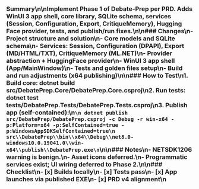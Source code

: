 ### Summary\n\nImplement Phase 1 of Debate-Prep per PRD. Adds WinUI 3 app shell, core library, SQLite schema, services (Session, Configuration, Export, CritiqueMemory), Hugging Face provider, tests, and publish/run fixes.\n\n### Changes\n- Project structure and solution\n- Core models and SQLite schema\n- Services: Session, Configuration (DPAPI), Export (MD/HTML/TXT), CritiqueMemory (ML.NET)\n- Provider abstraction + HuggingFace provider\n- WinUI 3 app shell (App/MainWindow)\n- Tests and golden files setup\n- Build and run adjustments (x64 publishing)\n\n### How to Test\n1. Build core: dotnet build src/DebatePrep.Core/DebatePrep.Core.csproj\n2. Run tests: dotnet test tests/DebatePrep.Tests/DebatePrep.Tests.csproj\n3. Publish app (self-contained):\n`\n dotnet publish src/DebatePrep/DebatePrep.csproj -c Debug -r win-x64 -p:Platform=x64 -p:SelfContained=true -p:WindowsAppSDKSelfContained=true\n src\\DebatePrep\\bin\\x64\\Debug\\net8.0-windows10.0.19041.0\\win-x64\\publish\\DebatePrep.exe\n`\n\n### Notes\n- NETSDK1206 warning is benign.\n- Asset icons deferred.\n- Programmatic services exist; UI wiring deferred to Phase 2.\n\n### Checklist\n- [x] Builds locally\n- [x] Tests pass\n- [x] App launches via published EXE\n- [x] PRD v4 alignment\n